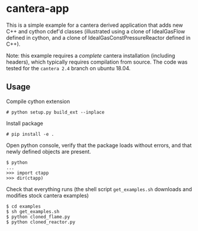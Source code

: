 # cantera-app

This is a simple example for a cantera derived application that adds new C++ and cython cdef'd classes (illustrated using a clone of IdealGasFlow defined in cython, and a clone of IdealGasConstPressureReactor defined in C++).

Note: this example requires a *complete* cantera installation (including headers), which typically requires compilation from source. The code was tested for the `cantera 2.4` branch on ubuntu 18.04.

## Usage

Compile cython extension

```
# python setup.py build_ext --inplace
```

Install package

```
# pip install -e .
```

Open python console, verify that the package loads without errors, and that newly defined objects are present.

```
$ python
...
>>> import ctapp
>>> dir(ctapp)
```

Check that everything runs (the shell script `get_examples.sh` downloads and modifies stock cantera examples)

```
$ cd examples
$ sh get_examples.sh
$ python cloned_flame.py
$ python cloned_reactor.py
```
